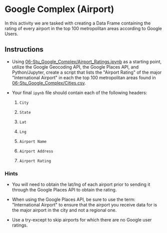 # Google Complex (Airport)

In this activity we are tasked with creating a Data Frame containing the rating of every airport in the top 100 metropolitan areas according to Google Users.

## Instructions

* Using [06-Stu_Google_Complex/Airport_Ratings.ipynb](Unsolved/Airport_Ratings.ipynb) as a starting point, utilize the Google Geocoding API, the Google Places API, and Python/Jupyter, create a script that lists the "Airport Rating" of the major "International Airport" in each the top 100 metropolitan areas found in [06-Stu_Google_Complex/Cities.csv](Resources/Cities.csv).

* Your final `ipynb` file should contain each of the following headers: 

  1. `City`

  2. `State`

  3. `Lat`

  4. `Lng`

  5. `Airport Name`

  6. `Airport Address`

  7. `Airport Rating`

### Hints

* You will need to obtain the lat/lng of each airport prior to sending it through the Google Places API to obtain the rating.

* When using the Google Places API, be sure to use the term: "International Airport" to ensure that the airport you receive data for is the major airport in the city and not a regional one.

* Use a try-except to skip airports for which there are no Google user ratings.
